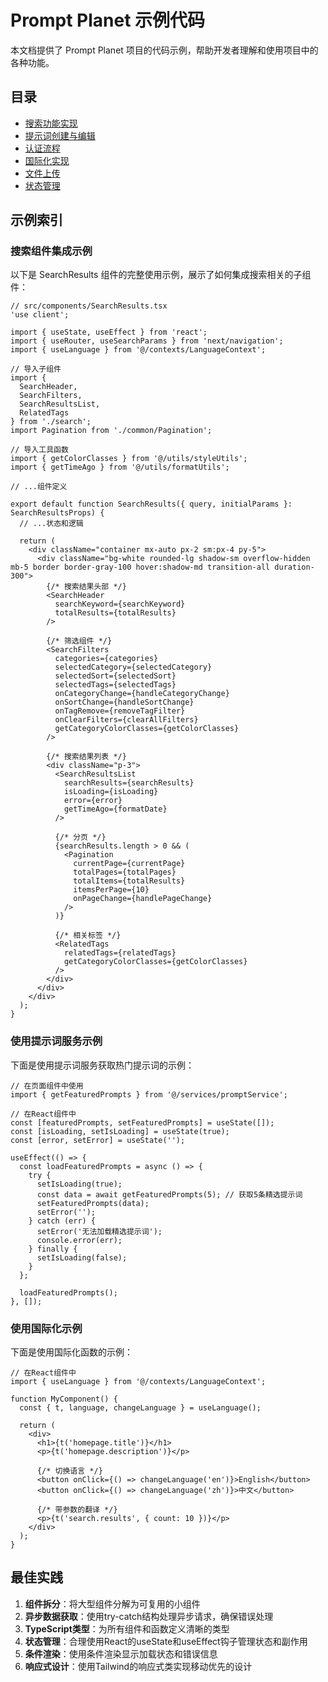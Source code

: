# Prompt Planet 示例代码

本文档提供了 Prompt Planet 项目的代码示例，帮助开发者理解和使用项目中的各种功能。

## 目录

- [搜索功能实现](./search.md)
- [提示词创建与编辑](./prompt-edit.md)
- [认证流程](./authentication.md)
- [国际化实现](./i18n.md)
- [文件上传](./file-upload.md)
- [状态管理](./state-management.md)

## 示例索引

### 搜索组件集成示例

以下是 SearchResults 组件的完整使用示例，展示了如何集成搜索相关的子组件：

```tsx
// src/components/SearchResults.tsx
'use client';

import { useState, useEffect } from 'react';
import { useRouter, useSearchParams } from 'next/navigation';
import { useLanguage } from '@/contexts/LanguageContext';

// 导入子组件
import {
  SearchHeader,
  SearchFilters,
  SearchResultsList,
  RelatedTags
} from './search';
import Pagination from './common/Pagination';

// 导入工具函数
import { getColorClasses } from '@/utils/styleUtils';
import { getTimeAgo } from '@/utils/formatUtils';

// ...组件定义

export default function SearchResults({ query, initialParams }: SearchResultsProps) {
  // ...状态和逻辑

  return (
    <div className="container mx-auto px-2 sm:px-4 py-5">
      <div className="bg-white rounded-lg shadow-sm overflow-hidden mb-5 border border-gray-100 hover:shadow-md transition-all duration-300">
        {/* 搜索结果头部 */}
        <SearchHeader 
          searchKeyword={searchKeyword} 
          totalResults={totalResults} 
        />
        
        {/* 筛选组件 */}
        <SearchFilters 
          categories={categories}
          selectedCategory={selectedCategory}
          selectedSort={selectedSort}
          selectedTags={selectedTags}
          onCategoryChange={handleCategoryChange}
          onSortChange={handleSortChange}
          onTagRemove={removeTagFilter}
          onClearFilters={clearAllFilters}
          getCategoryColorClasses={getColorClasses}
        />
        
        {/* 搜索结果列表 */}
        <div className="p-3">
          <SearchResultsList 
            searchResults={searchResults}
            isLoading={isLoading}
            error={error}
            getTimeAgo={formatDate}
          />
          
          {/* 分页 */}
          {searchResults.length > 0 && (
            <Pagination 
              currentPage={currentPage}
              totalPages={totalPages}
              totalItems={totalResults}
              itemsPerPage={10}
              onPageChange={handlePageChange}
            />
          )}
          
          {/* 相关标签 */}
          <RelatedTags 
            relatedTags={relatedTags}
            getCategoryColorClasses={getColorClasses}
          />
        </div>
      </div>
    </div>
  );
}
```

### 使用提示词服务示例

下面是使用提示词服务获取热门提示词的示例：

```tsx
// 在页面组件中使用
import { getFeaturedPrompts } from '@/services/promptService';

// 在React组件中
const [featuredPrompts, setFeaturedPrompts] = useState([]);
const [isLoading, setIsLoading] = useState(true);
const [error, setError] = useState('');

useEffect(() => {
  const loadFeaturedPrompts = async () => {
    try {
      setIsLoading(true);
      const data = await getFeaturedPrompts(5); // 获取5条精选提示词
      setFeaturedPrompts(data);
      setError('');
    } catch (err) {
      setError('无法加载精选提示词');
      console.error(err);
    } finally {
      setIsLoading(false);
    }
  };
  
  loadFeaturedPrompts();
}, []);
```

### 使用国际化示例

下面是使用国际化函数的示例：

```tsx
// 在React组件中
import { useLanguage } from '@/contexts/LanguageContext';

function MyComponent() {
  const { t, language, changeLanguage } = useLanguage();
  
  return (
    <div>
      <h1>{t('homepage.title')}</h1>
      <p>{t('homepage.description')}</p>
      
      {/* 切换语言 */}
      <button onClick={() => changeLanguage('en')}>English</button>
      <button onClick={() => changeLanguage('zh')}>中文</button>
      
      {/* 带参数的翻译 */}
      <p>{t('search.results', { count: 10 })}</p>
    </div>
  );
}
```

## 最佳实践

1. **组件拆分**：将大型组件分解为可复用的小组件
2. **异步数据获取**：使用try-catch结构处理异步请求，确保错误处理
3. **TypeScript类型**：为所有组件和函数定义清晰的类型
4. **状态管理**：合理使用React的useState和useEffect钩子管理状态和副作用
5. **条件渲染**：使用条件渲染显示加载状态和错误信息
6. **响应式设计**：使用Tailwind的响应式类实现移动优先的设计 